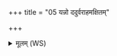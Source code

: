 +++
title = "05 यन्नो ददुर्वराहमक्षितम्"

+++
<details><summary>मूलम् (WS)</summary>

यन्नो ददुर्वराहमक्षितं वसु यद्वा तल्पमुपथानेन नः सह ।  
यद्वाभियूथं सह वृष्ण्या नो अग्निष्टद्धोता सुहुतं कृणोतु ॥८ ॥
</details>